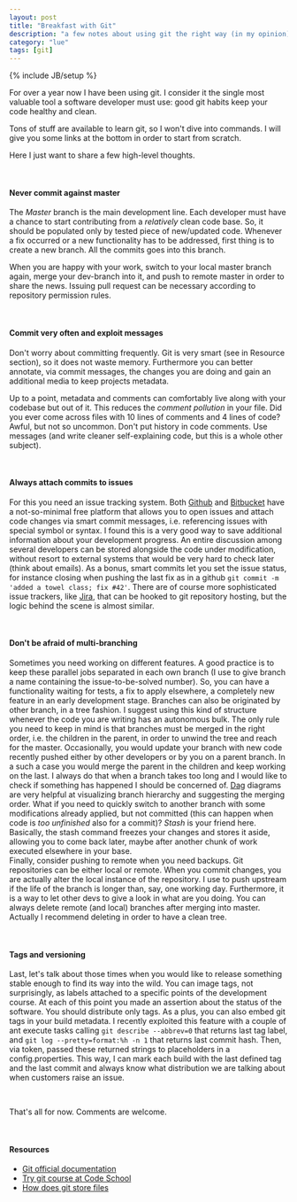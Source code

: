 ```yaml
---
layout: post
title: "Breakfast with Git"
description: "a few notes about using git the right way (in my opinion)"
category: "lue"
tags: [git]
---
```

{% include JB/setup %}

For over a year now I have been using git. I consider it the single most valuable tool a software developer must use: good git habits keep your code healthy and clean.

Tons of stuff are available to learn git, so I won't dive into commands. I will give you some links at the bottom in order to start from scratch.

Here I just want to share a few high-level thoughts. 

<br>

#### Never commit against master
The *Master* branch is the main development line. Each developer must have a chance to start contributing from a _relatively_ clean code base. So, it should be populated only by tested piece of new/updated code. Whenever a fix occurred or a new functionality has to be addressed, first thing is to create a new branch. All the commits goes into this branch.

When you are happy with your work, switch to your local master branch again, merge your dev-branch into it, and push to remote master in order to share the news. Issuing pull request can be necessary according to repository permission rules.

<br>

#### Commit very often and exploit messages
Don't worry about committing frequently. Git is very smart (see in Resource section), so it does not waste memory. Furthermore you can better annotate, via commit messages, the changes you are doing and gain an additional media to keep projects metadata.  

Up to a point, metadata and comments can comfortably live along with your codebase but out of it. This reduces the _comment pollution_ in your file. Did you ever come across files with 10 lines of comments and 4 lines of code? Awful, but not so uncommon. Don't put history in code comments. Use messages (and write cleaner self-explaining code, but this is a whole other subject). 

<br>

#### Always attach commits to issues
For this you need an issue tracking system. Both [Github](https://github.com/) and [Bitbucket](https://bitbucket.org/) have a not-so-minimal free platform that allows you to open issues and attach code changes via smart commit messages, i.e. referencing issues with special symbol or syntax. I found this is a very good way to save additional information about your development progress. An entire discussion among several developers can be stored alongside the code under modification, without resort to external systems that would be very hard to check later (think about emails). As a bonus, smart commits let you set the issue status, for instance closing when pushing the last fix as in a github `git commit -m 'added a towel class; fix #42'`. There are of course more sophisticated issue trackers, like [Jira](https://www.atlassian.com/software/jira), that can be hooked to git repository hosting, but the logic behind the scene is almost similar.

<br>

#### Don't be afraid of multi-branching
Sometimes you need working on different features. A good practice is to keep these parallel jobs separated in each own branch (I use to give branch a name containing the issue-to-be-solved number). So, you can have a functionality waiting for tests, a fix to apply elsewhere, a completely new feature in an early development stage. Branches can also be originated by other branch, in a tree fashion. I suggest using this kind of structure whenever the code you are writing has an autonomous bulk. The only rule you need to keep in mind is that branches must be merged in the right order, i.e. the children in the parent, in order to unwind the tree and reach for the master. 
Occasionally, you would update your branch with new code recently pushed either by other developers or by you on a parent branch. In a such a case you would merge the parent in the children and keep working on the last. I always do that when a branch takes too long and I would like to check if something has happened I should be concerned of. [Dag](http://stackoverflow.com/questions/1057564/pretty-git-branch-graphs) diagrams are very helpful at visualizing branch hierarchy and suggesting the merging order.
What if you need to quickly switch to another branch with some modifications already applied, but not committed (this can happen when code is _too unfinished_ also for a commit)? *Stash* is your friend here. Basically, the stash command freezes your changes and stores it aside, allowing you to come back later, maybe after another chunk of work executed elsewhere in your base.       
Finally, consider pushing to remote when you need backups. Git repositories can be either local or remote. When you commit changes, you are actually alter the local instance of the repository. I use to push upstream if the life of the branch is longer than, say, one working day. Furthermore, it is a way to let other devs to give a look in what are you doing. You can always delete remote (and local) branches after merging into master. Actually I recommend deleting in order to have a clean tree.

<br>

#### Tags and versioning
Last, let's talk about those times when you would like to release something stable enough to find its way into the wild. You can image tags, not surprisingly, as labels attached to a specific points of the development course. At each of this point you made an assertion about the status of the software. You should distribute only tags. As a plus, you can also embed git tags in your build metadata. I recently exploited this feature with a couple of ant execute tasks calling `git describe --abbrev=0` that returns last tag label, and `git log --pretty=format:%h -n 1` that returns last commit hash. Then, via token, passed these returned strings to placeholders in a config.properties. This way, I can mark each build with the last defined tag and the last commit and always know what distribution we are talking about when customers raise an issue.  

<br>

That's all for now. Comments are welcome.

<br>

#### Resources 
* [Git official documentation](http://git-scm.com/doc)
* [Try git course at Code School](https://www.codeschool.com/courses/try-git)
* [How does git store files](http://stackoverflow.com/questions/8198105/how-does-git-store-files)
